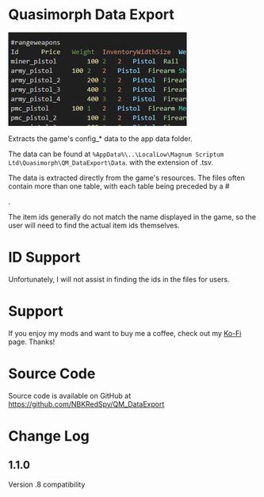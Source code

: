 # Quasimorph Data Export

![thumbnail icon](media/thumbnail.png)

Extracts the game's config_* data to the app data folder.

The data can be found at `%AppData%\..\LocalLow\Magnum Scriptum Ltd\Quasimorph\QM_DataExport\Data`. with the extension of .tsv.

The data is extracted directly from the game's resources.  The files often contain more than one table, with each table being preceded by a #<table name>.

The item ids generally do not match the name displayed in the game, so the user will need to find the actual item ids themselves.  

# ID Support

Unfortunately, I will not assist in finding the ids in the files for users.

# Support
If you enjoy my mods and want to buy me a coffee, check out my [Ko-Fi](https://ko-fi.com/nbkredspy71915) page.
Thanks!

# Source Code
Source code is available on GitHub at https://github.com/NBKRedSpy/QM_DataExport

# Change Log

## 1.1.0
Version .8 compatibility